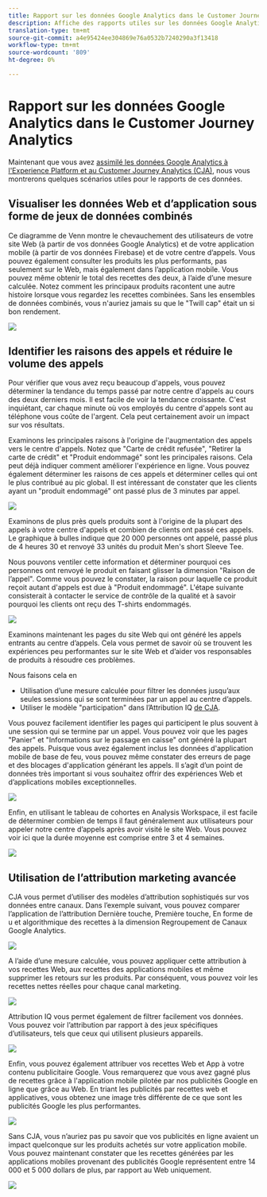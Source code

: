 ```yaml
---
title: Rapport sur les données Google Analytics dans le Customer Journey Analytics
description: Affiche des rapports utiles sur les données Google Analytics dans le Customer Journey Analytics
translation-type: tm+mt
source-git-commit: a4e95424ee304869e76a0532b7240290a3f13418
workflow-type: tm+mt
source-wordcount: '809'
ht-degree: 0%

---
```



# Rapport sur les données Google Analytics dans le Customer Journey Analytics

Maintenant que vous avez [assimilé les données Google Analytics à l&#39;Experience Platform et au Customer Journey Analytics (CJA)](/help/use-cases/ga-to-cja.md), nous vous montrerons quelques scénarios utiles pour le rapports de ces données.

## Visualiser les données Web et d’application sous forme de jeux de données combinés

Ce diagramme de Venn montre le chevauchement des utilisateurs de votre site Web (à partir de vos données Google Analytics) et de votre application mobile (à partir de vos données Firebase) et de votre centre d’appels. Vous pouvez également consulter les produits les plus performants, pas seulement sur le Web, mais également dans l’application mobile. Vous pouvez même obtenir le total des recettes des deux, à l’aide d’une mesure calculée. Notez comment les principaux produits racontent une autre histoire lorsque vous regardez les recettes combinées. Sans les ensembles de données combinés, vous n&#39;auriez jamais su que le &quot;Twill cap&quot; était un si bon rendement.

![](assets/combined-datasets.png)

## Identifier les raisons des appels et réduire le volume des appels

Pour vérifier que vous avez reçu beaucoup d&#39;appels, vous pouvez déterminer la tendance du temps passé par notre centre d&#39;appels au cours des deux derniers mois. Il est facile de voir la tendance croissante. C&#39;est inquiétant, car chaque minute où vos employés du centre d&#39;appels sont au téléphone vous coûte de l&#39;argent. Cela peut certainement avoir un impact sur vos résultats.

Examinons les principales raisons à l&#39;origine de l&#39;augmentation des appels vers le centre d&#39;appels. Notez que &quot;Carte de crédit refusée&quot;, &quot;Retirer la carte de crédit&quot; et &quot;Produit endommagé&quot; sont les principales raisons. Cela peut déjà indiquer comment améliorer l&#39;expérience en ligne. Vous pouvez également déterminer les raisons de ces appels et déterminer celles qui ont le plus contribué au pic global. Il est intéressant de constater que les clients ayant un &quot;produit endommagé&quot; ont passé plus de 3 minutes par appel.

![](assets/call-volume.png)

Examinons de plus près quels produits sont à l&#39;origine de la plupart des appels à votre centre d&#39;appels et combien de clients ont passé ces appels. Le graphique à bulles indique que 20 000 personnes ont appelé, passé plus de 4 heures 30 et renvoyé 33 unités du produit Men&#39;s short Sleeve Tee.

Nous pouvons ventiler cette information et déterminer pourquoi ces personnes ont renvoyé le produit en faisant glisser la dimension &quot;Raison de l’appel&quot;. Comme vous pouvez le constater, la raison pour laquelle ce produit reçoit autant d&#39;appels est due à &quot;Produit endommagé&quot;. L&#39;étape suivante consisterait à contacter le service de contrôle de la qualité et à savoir pourquoi les clients ont reçu des T-shirts endommagés.

![](assets/call-reason.png)

Examinons maintenant les pages du site Web qui ont généré les appels entrants au centre d’appels. Cela vous permet de savoir où se trouvent les expériences peu performantes sur le site Web et d’aider vos responsables de produits à résoudre ces problèmes.

Nous faisons cela en

* Utilisation d’une mesure calculée pour filtrer les données jusqu’aux seules sessions qui se sont terminées par un appel au centre d’appels.
* Utiliser le modèle &quot;participation&quot; dans l’Attribution IQ [de CJA](https://experienceleague.adobe.com/docs/analytics-platform/using/cja-workspace/attribution/models.html?lang=en#cja-workspace).

Vous pouvez facilement identifier les pages qui participent le plus souvent à une session qui se termine par un appel. Vous pouvez voir que les pages &quot;Panier&quot; et &quot;Informations sur le passage en caisse&quot; ont généré la plupart des appels. Puisque vous avez également inclus les données d&#39;application mobile de base de feu, vous pouvez même constater des erreurs de page et des blocages d&#39;application générant les appels. Il s’agit d’un point de données très important si vous souhaitez offrir des expériences Web et d’applications mobiles exceptionnelles.

![](assets/contributing-pages.png)

Enfin, en utilisant le tableau de cohortes en Analysis Workspace, il est facile de déterminer combien de temps il faut généralement aux utilisateurs pour appeler notre centre d’appels après avoir visité le site Web. Vous pouvez voir ici que la durée moyenne est comprise entre 3 et 4 semaines.

![](assets/cohort.png)

## Utilisation de l’attribution marketing avancée

CJA vous permet d’utiliser des modèles d’attribution sophistiqués sur vos données entre canaux. Dans l’exemple suivant, vous pouvez comparer l’application de l’attribution Dernière touche, Première touche, En forme de u et algorithmique des recettes à la dimension Regroupement de Canaux Google Analytics.

![](assets/mktg-attribution.png)

A l’aide d’une mesure calculée, vous pouvez appliquer cette attribution à vos recettes Web, aux recettes des applications mobiles et même supprimer les retours sur les produits. Par conséquent, vous pouvez voir les recettes nettes réelles pour chaque canal marketing.

![](assets/calc-metric.png)

Attribution IQ vous permet également de filtrer facilement vos données. Vous pouvez voir l’attribution par rapport à des jeux spécifiques d’utilisateurs, tels que ceux qui utilisent plusieurs appareils.

![](assets/filter.png)

Enfin, vous pouvez également attribuer vos recettes Web et App à votre contenu publicitaire Google. Vous remarquerez que vous avez gagné plus de recettes grâce à l&#39;application mobile pilotée par nos publicités Google en ligne que grâce au Web. En triant les publicités par recettes web et applicatives, vous obtenez une image très différente de ce que sont les publicités Google les plus performantes.

![](assets/google-ad.png)

Sans CJA, vous n’auriez pas pu savoir que vos publicités en ligne avaient un impact quelconque sur les produits achetés sur votre application mobile. Vous pouvez maintenant constater que les recettes générées par les applications mobiles provenant des publicités Google représentent entre 14 000 et 5 000 dollars de plus, par rapport au Web uniquement.

![](assets/google-ad2.png)